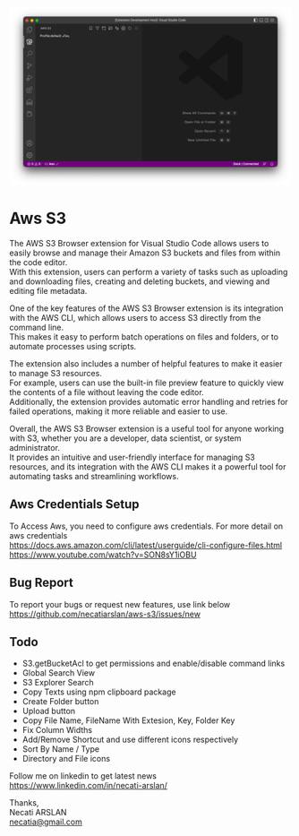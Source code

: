 ![screenshoot](media/main-screen.png)

# Aws S3 
The AWS S3 Browser extension for Visual Studio Code allows users to easily browse and manage their Amazon S3 buckets and files from within the code editor. \
With this extension, users can perform a variety of tasks such as uploading and downloading files, creating and deleting buckets, and viewing and editing file metadata.

One of the key features of the AWS S3 Browser extension is its integration with the AWS CLI, which allows users to access S3 directly from the command line. \
This makes it easy to perform batch operations on files and folders, or to automate processes using scripts.

The extension also includes a number of helpful features to make it easier to manage S3 resources. \
For example, users can use the built-in file preview feature to quickly view the contents of a file without leaving the code editor. \
Additionally, the extension provides automatic error handling and retries for failed operations, making it more reliable and easier to use.

Overall, the AWS S3 Browser extension is a useful tool for anyone working with S3, whether you are a developer, data scientist, or system administrator. \
It provides an intuitive and user-friendly interface for managing S3 resources, and its integration with the AWS CLI makes it a powerful tool for automating tasks and streamlining workflows.

## Aws Credentials Setup
To Access Aws, you need to configure aws credentials.
For more detail on aws credentials \
https://docs.aws.amazon.com/cli/latest/userguide/cli-configure-files.html \
https://www.youtube.com/watch?v=SON8sY1iOBU

## Bug Report
To report your bugs or request new features, use link below\
https://github.com/necatiarslan/aws-s3/issues/new


## Todo
- S3.getBucketAcl to get permissions and enable/disable command links
- Global Search View
- S3 Explorer Search
- Copy Texts using npm clipboard package
- Create Folder button
- Upload button
- Copy File Name, FileName With Extesion, Key, Folder Key
- Fix Column Widths
- Add/Remove Shortcut and use different icons respectively
- Sort By Name / Type
- Directory and File icons

Follow me on linkedin to get latest news \
https://www.linkedin.com/in/necati-arslan/

Thanks, \
Necati ARSLAN \
necatia@gmail.com